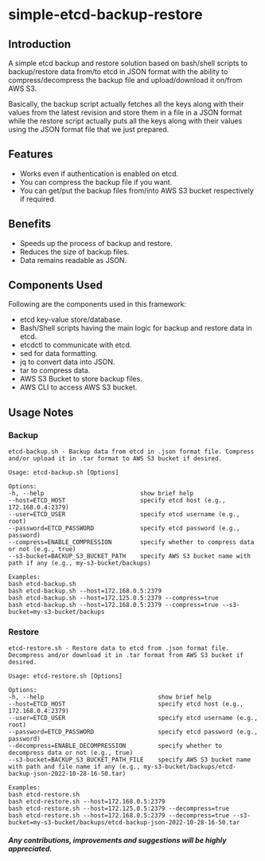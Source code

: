 # simple-etcd-backup-restore

## Introduction

A simple etcd backup and restore solution based on bash/shell scripts to backup/restore data from/to etcd in JSON format with the ability to compress/decompress the backup file and upload/download it on/from AWS S3.

Basically, the backup script actually fetches all the keys along with their values from the latest revision and store them in a file in a JSON format while the restore script actually puts all the keys along with their values using the JSON format file that we just prepared.

## Features

-   Works even if authentication is enabled on etcd.
-   You can compress the backup file if you want.
-   You can get/put the backup files from/into AWS S3 bucket respectively if required.

## Benefits

-   Speeds up the process of backup and restore.
-   Reduces the size of backup files.
-   Data remains readable as JSON.

## Components Used

Following are the components used in this framework:
-   etcd key-value store/database.
-   Bash/Shell scripts having the main logic for backup and restore data in etcd.
-   etcdctl to communicate with etcd.
-   sed for data formatting.
-   jq to convert data into JSON.
-   tar to compress data.
-   AWS S3 Bucket to store backup files.
-   AWS CLI to access AWS S3 bucket.

## Usage Notes

### Backup

```
etcd-backup.sh - Backup data from etcd in .json format file. Compress and/or upload it in .tar format to AWS S3 bucket if desired.

Usage: etcd-backup.sh [Options]

Options:
-h, --help                           show brief help
--host=ETCD_HOST                     specify etcd host (e.g., 172.168.0.4:2379)
--user=ETCD_USER                     specify etcd username (e.g., root)
--password=ETCD_PASSWORD             specify etcd password (e.g., password)
--compress=ENABLE_COMPRESSION        specify whether to compress data or not (e.g., true)
--s3-bucket=BACKUP_S3_BUCKET_PATH    specify AWS S3 bucket name with path if any (e.g., my-s3-bucket/backups)

Examples:
bash etcd-backup.sh
bash etcd-backup.sh --host=172.168.0.5:2379
bash etcd-backup.sh --host=172.125.0.5:2379 --compress=true
bash etcd-backup.sh --host=172.168.0.5:2379 --compress=true --s3-bucket=my-s3-bucket/backups
```

### Restore

```
etcd-restore.sh - Restore data to etcd from .json format file. Decompress and/or download it in .tar format from AWS S3 bucket if desired.

Usage: etcd-restore.sh [Options]

Options:
-h, --help                                show brief help
--host=ETCD_HOST                          specify etcd host (e.g., 172.168.0.4:2379)
--user=ETCD_USER                          specify etcd username (e.g., root)
--password=ETCD_PASSWORD                  specify etcd password (e.g., password)
--decompress=ENABLE_DECOMPRESSION         specify whether to decompress data or not (e.g., true)
--s3-bucket=BACKUP_S3_BUCKET_PATH_FILE    specify AWS S3 bucket name with path and file name if any (e.g., my-s3-bucket/backups/etcd-backup-json-2022-10-28-16-50.tar)

Examples:
bash etcd-restore.sh
bash etcd-restore.sh --host=172.168.0.5:2379
bash etcd-restore.sh --host=172.125.0.5:2379 --decompress=true
bash etcd-restore.sh --host=172.168.0.5:2379 --decompress=true --s3-bucket=my-s3-bucket/backups/etcd-backup-json-2022-10-28-16-50.tar
```

#### *Any contributions, improvements and suggestions will be highly appreciated.*
